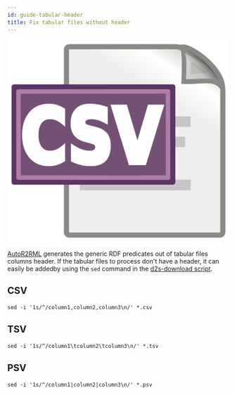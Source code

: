 ```yaml
---
id: guide-tabular-header
title: Fix tabular files without header
---
```


![](/img/csv-logo.png)

[AutoR2RML](https://github.com/MaastrichtU-IDS/AutoR2RML) generates the generic RDF predicates out of tabular files columns header. If the tabular files to process don't have a header, it can easily be addedby using the `sed` command in the [d2s-download script](https://github.com/MaastrichtU-IDS/d2s-download/blob/master/datasets/TEMPLATE/download.sh#L75:L79).

## CSV

```shell
sed -i '1s/^/column1,column2,column3\n/' *.csv
```

## TSV

```shell
sed -i '1s/^/column1\tcolumn2\tcolumn3\n/' *.tsv
```

## PSV

```shell
sed -i '1s/^/column1|column2|column3\n/' *.psv
```
